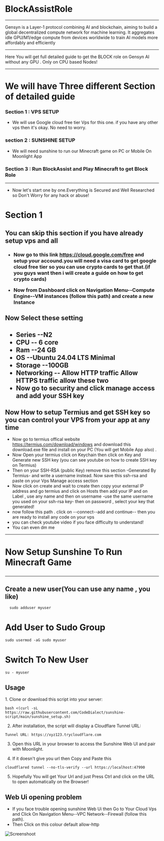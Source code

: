 # BlockAssistRole
<hr>
Gensyn is a Layer-1 protocol combining AI and blockchain, aiming to build a global decentralized compute network for machine learning. It aggregates idle GPU/M1/edge compute from devices worldwide to train AI models more affordably and efficiently
<hr>
Here You will get full detailed guide to get the BLOCK role on Gensyn AI without any GPU . Only on CPU based Nodes!  
<hr>
<h1>
We will have Three different Section of detailed guide 
</h1>

<h3> Section 1 : VPS SETUP </h3>

- We will use Google cloud free tier Vps for this one. if you have any other vps then it's okay. No need to worry.
<h3> section 2 : SUNSHINE SETUP </h3>

- We will need sunshine to run our Minecraft game on PC or Mobile On Moonlight App
<h3>Section 3 : Run BlockAssist and Play Minecraft to get Block Role </h3> 
<hr>

- Now let's start one by one.Everything is Secured and Well Researched so Don't Worry for any hack or abuse!
<h1>Section 1</h1> 
<h2>You can skip this section if you have already setup vps and all</h2>

  <h3>
    
  - Now go to this link https://cloud.google.com/free and setup your accound.you will need a visa card to get google cloud free tier so you can use crypto cards to get that.(if you guys want then i will create a guide on how to get crypto cards) 
    
  - Now from Dashboard click on Navigation Menu--Compute Engine--VM instances (follow this path) and create a new Instance
  <h2>Now Select these setting<h2>

   - Series --N2
   - CPU -- 6 core
   - Ram --24 GB
   - OS --Ubuntu 24.04 LTS Minimal
   - Storage --100GB
   - Networking -- Allow HTTP traffic Allow HTTPS traffic allow these two
   - Now go to security and click manage access and add your SSH key

  <h2>Now How to setup Termius and get SSH key so you can control your VPS from your app at any time</h2>
  
  - Now go  to termius offical website https://termius.com/download/windows and download this download.exe file and install on your PC (You will get Mobile App also) .
  - Now Open your termius click on Keychain then click on Key and Generate new SSH key (you can see youtube on how to create SSH key on Termius)
  - Then on your SSH-RSA (public Key) remove this section -Generated By Termius- and write a username instead. Now save this ssh-rsa and paste on your Vps Manage access section
  - Now click on create and wait to create then copy your external IP address and go termius and click on Hosts then add your IP and on Label , use any name and then on username -use the same username you used on your ssh-rsa key- then on password , select your key that generated!
  - now follow this path . click on --connect--add and continue-- then you are ready to install any code on your vps
  - you can check youtube video if you face difficulty to understand!
  - You can even dm me
   </h3>
   <hr>
   <h1>Now Setup Sunshine To Run Minecraft Game    <hr>
   </h1>
   
   <h3>
     <h2>
       Create a new user(You can use any name , you like)     
       </h2>    

  </h3>

```
  sudo adduser myuser
```
<h1>Add User to Sudo Group</h1>

```
sudo usermod -aG sudo myuser
```
<h1>Switch To New User</h1>

```
su - myuser
```
<h2>Usage</h2>
1. Clone or download this script into your server:

```
bash <(curl -sL https://raw.githubusercontent.com/CodeDialect/sunshine-script/main/sunshine_setup.sh)
```

2. After installation, the script will display a Cloudflare Tunnel URL:
```
Tunnel URL: https://xyz123.trycloudflare.com
```
3. Open this URL in your browser to access the Sunshine Web UI and pair with Moonlight.
 
4. If it doesn't give you url then Copy and Paste this
``` 
cloudflared tunnel --no-tls-verify --url https://localhost:47990
```
5. Hopefully You will get Your Url and just Press Ctrl and click on the URL to open automatically on the Browser! 
 
 <h2>Web Ui opening problem</h2>
 
- If you face trouble opening sunshine Web Ui then Go to Your Cloud Vps and Click On Navigation Menu--VPC Network--Firewall (follow this path).
- Then Click on this colour default allow-http
 
![Screenshoot]()

